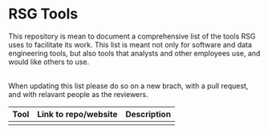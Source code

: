 # RSG Tools
This repository is mean to document a comprehensive list of the tools RSG uses to facilitate its work. This list is meant not only for software and data engineering tools, but also tools that analysts and other employees use, and would like others to use.<br/><br/>

When updating this list please do so on a new brach, with a pull request, and with relavant people as the reviewers.

|Tool|Link to repo/website|Description|
|:---:|:---:|:---|
||||
